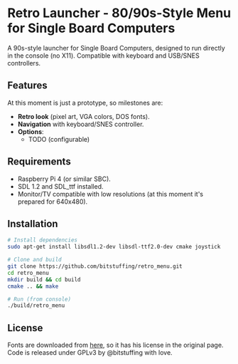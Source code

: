 # Retro Launcher - 80/90s-Style Menu for Single Board Computers

A 90s-style launcher for Single Board Computers, designed to run directly in the console (no X11). Compatible with keyboard and USB/SNES controllers.

## Features
At this moment is just a prototype, so milestones are:

- **Retro look** (pixel art, VGA colors, DOS fonts).
- **Navigation** with keyboard/SNES controller.
- **Options**:
    - TODO (configurable)

## Requirements
- Raspberry Pi 4 (or similar SBC).
- SDL 1.2 and SDL_ttf installed.
- Monitor/TV compatible with low resolutions (at this moment it's prepared for 640x480).

## Installation
```bash
# Install dependencies
sudo apt-get install libsdl1.2-dev libsdl-ttf2.0-dev cmake joystick

# Clone and build
git clone https://github.com/bitstuffing/retro_menu.git
cd retro_menu
mkdir build && cd build
cmake .. && make

# Run (from console)
./build/retro_menu
```

## License
Fonts are downloaded from [here](https://www.dafont.com), so it has his license in the original page.
Code is released under GPLv3 by @bitstuffing with love. 